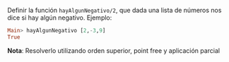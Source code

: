 Definir la función `hayAlgunNegativo/2`, que dada una lista de números nos dice si hay algún negativo. Ejemplo:

```haskell
Main> hayAlgunNegativo [2,-3,9]
True
```

**Nota**: Resolverlo utilizando orden superior, point free y aplicación parcial